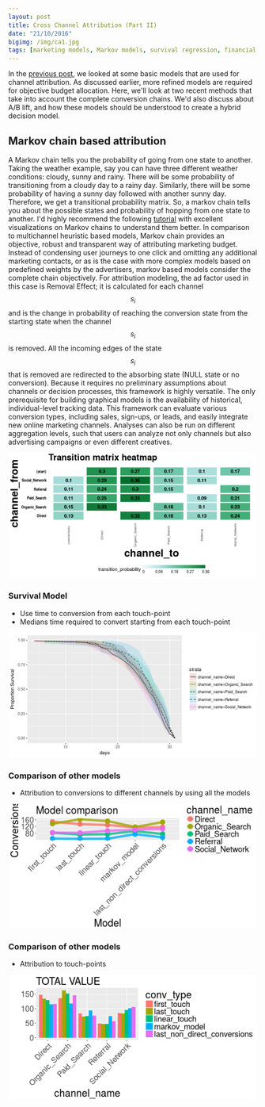 ```yaml
---
layout: post
title: Cross Channel Attribution (Part II)
date: "21/10/2016"
bigimg: /img/ca1.jpg
tags: [marketing models, Markov models, survival regression, financial engineering]
---
```




In the [previous post](https://ahsanijaz.github.io/2016-10-19-channelAttribution/), we looked at some basic models that are used for channel attribution. As discussed earlier, more refined models are required for objective budget allocation. Here, we'll look at two recent methods that take into account the complete conversion chains. We'd also discuss about A/B lift, and how these models should be understood to create a hybrid decision model. 

## Markov chain based attribution

A Markov chain tells you the probability of going from one state to another. Taking the weather example, say you can have three different weather conditions: cloudy, sunny and rainy. There will be some probability of transitioning from a cloudy day to a rainy day. Similarly, there will be some probability of having a sunny day followed with another sunny day. Therefore, we get a transitional probability matrix. So, a markov chain tells you about the possible states and probability of hopping from one state to another. I'd highly recommend the following [tutorial](http://setosa.io/ev/markov-chains/) with excellent visualizations on Markov chains to understand them better. 
In comparison to multichannel heuristic based models, Markov chain provides an objective, robust and transparent way of attributing marketing budget. Instead of condensing user journeys to one click and omitting any additional marketing contacts, or as is the case with more complex models based on predefined weights by the advertisers, markov based models consider the complete chain objectively.
For attribution modeling, the ad factor used in this case is Removal Effect; it is calculated for each channel $$ s_i $$ and is the
change in probability of reaching the conversion state from the starting state when the channel $$ s_i $$ is removed. All the incoming edges of the state $$ s_i $$ that is removed are redirected to the absorbing state (NULL state or no conversion). 
Because it requires no preliminary assumptions about channels or decision processes,
this framework is highly versatile. The only prerequisite for building graphical models is the
availability of historical, individual-level tracking data. This framework can evaluate various
conversion types, including sales, sign-ups, or leads, and easily integrate new online
marketing channels. Analyses can also be run on different aggregation levels, such that users can
analyze not only channels but also advertising campaigns or even different creatives.


![plot of chunk unnamed-chunk-1](/figure/source/2016-10-21-ChannelAttribution/unnamed-chunk-1-1.png)

### Survival Model

- Use time to conversion from each touch-point
- Medians time required to convert starting from each touch-point 

![plot of chunk unnamed-chunk-2](/figure/source/2016-10-21-ChannelAttribution/unnamed-chunk-2-1.png)


### Comparison of other models

- Attribution to conversions to different channels by using all the models

![plot of chunk unnamed-chunk-3](/figure/source/2016-10-21-ChannelAttribution/unnamed-chunk-3-1.png)

### Comparison of other models

- Attribution to touch-points

![plot of chunk unnamed-chunk-4](/figure/source/2016-10-21-ChannelAttribution/unnamed-chunk-4-1.png)

